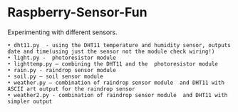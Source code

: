 # Raspberry-Sensor-Fun
Experimenting with different sensors.

    • dht11.py  - using the DHT11 temperature and humidity sensor, outputs date and time(using just the sensor not the module check wiring!)
    • light.py -  photoresistor module 
    • lighttemp.py – combining the DHT11 and the  photoresistor module
    • rain.py - raindrop sensor module  
    • soil.py – soil sensor module
    • weather.py – combination of raindrop sensor module  and DHT11 with ASCII art output for the raindrop sensor
    • weather2.py - combination of raindrop sensor module  and DHT11 with simpler output
